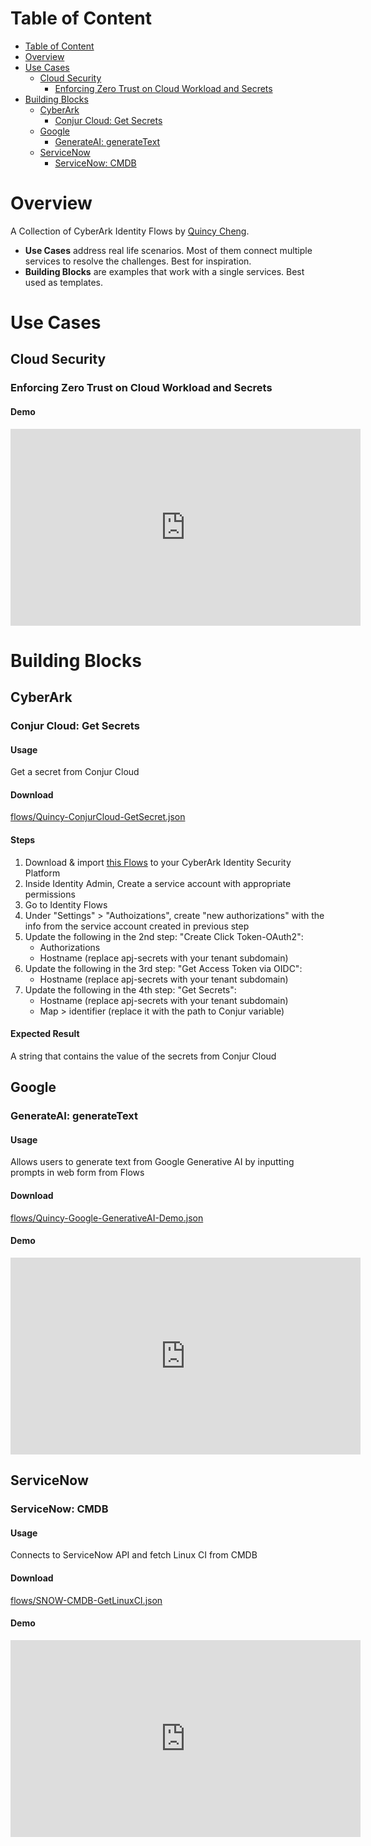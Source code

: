 # Table of Content
- [Table of Content](#table-of-content)
- [Overview](#overview)
- [Use Cases](#use-cases)
  - [Cloud Security](#cloud-security)
    - [Enforcing Zero Trust on Cloud Workload and Secrets](#enforcing-zero-trust-on-cloud-workload-and-secrets)
- [Building Blocks](#building-blocks)
  - [CyberArk](#cyberark)
    - [Conjur Cloud: Get Secrets](#conjur-cloud-get-secrets)
  - [Google](#google)
    - [GenerateAI: generateText](#generateai-generatetext)
  - [ServiceNow](#servicenow)
    - [ServiceNow: CMDB](#servicenow-cmdb)


# Overview
A Collection of CyberArk Identity Flows by [Quincy Cheng](https://github.com/quincycheng).
- **Use Cases** address real life scenarios.   Most of them connect multiple services to resolve the challenges.  Best for inspiration.
- **Building Blocks** are examples that work with a single services.   Best used as templates.

# Use Cases

## Cloud Security
### Enforcing Zero Trust on Cloud Workload and Secrets

#### Demo
<iframe width="560" height="315" src="https://www.youtube.com/embed/dOGJQk8ndG0?si=cUianjMcWBuYVymF" title="YouTube video player" frameborder="0" allow="accelerometer; autoplay; clipboard-write; encrypted-media; gyroscope; picture-in-picture; web-share" allowfullscreen></iframe>

# Building Blocks

## CyberArk 

### Conjur Cloud: Get Secrets
#### Usage
Get a secret from Conjur Cloud
#### Download
[flows/Quincy-ConjurCloud-GetSecret.json](flows/Quincy-ConjurCloud-GetSecret.json)
#### Steps
1. Download & import [this Flows](flows/Quincy-ConjurCloud-GetSecret.json) to your CyberArk Identity Security Platform
2. Inside Identity Admin, Create a service account with appropriate permissions
3. Go to Identity Flows
4. Under "Settings" > "Authoizations", create "new authorizations" with the info from the service account created in previous step
5. Update the following in the 2nd step: "Create Click Token-OAuth2":
   - Authorizations
   - Hostname (replace apj-secrets with your tenant subdomain)
6. Update the following in the 3rd step: "Get Access Token via OIDC":
   - Hostname (replace apj-secrets with your tenant subdomain)
7. Update the following in the 4th step: "Get Secrets":
   - Hostname (replace apj-secrets with your tenant subdomain)
   - Map > identifier (replace it with the path to Conjur variable)
#### Expected Result
A string that contains the value of the secrets from Conjur Cloud

## Google

### GenerateAI: generateText
#### Usage
Allows users to generate text from Google Generative AI by inputting prompts in web form from Flows
#### Download
[flows/Quincy-Google-GenerativeAI-Demo.json](flows/Quincy-Google-GenerativeAI-Demo.json)
#### Demo
<iframe width="560" height="315" src="https://www.youtube.com/embed/0ImLipCehYI?si=usAmTXqxwr_nHx1i" title="YouTube video player" frameborder="0" allow="accelerometer; autoplay; clipboard-write; encrypted-media; gyroscope; picture-in-picture; web-share" allowfullscreen></iframe>


## ServiceNow

### ServiceNow: CMDB
#### Usage
Connects to ServiceNow API and fetch Linux CI from CMDB
#### Download
[flows/SNOW-CMDB-GetLinuxCI.json](flows/SNOW-CMDB-GetLinuxCI.json)
#### Demo
<iframe width="560" height="315" src="https://www.youtube.com/embed/-iMHaNbpSfc?si=oOPCnQQM4JIEvtfB" title="YouTube video player" frameborder="0" allow="accelerometer; autoplay; clipboard-write; encrypted-media; gyroscope; picture-in-picture; web-share" allowfullscreen></iframe>